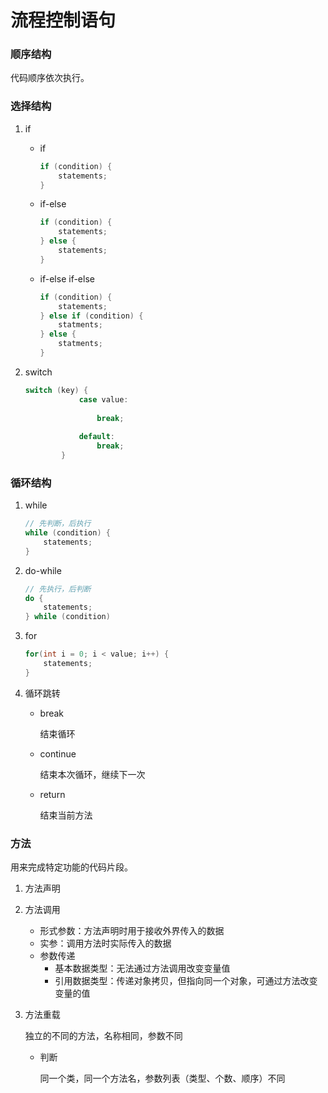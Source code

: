 # 流程控制语句



### 顺序结构

代码顺序依次执行。

### 选择结构

1. if

    * if

        ```java
        if (condition) {
        	statements;
        }
        ```

    * if-else

        ```java
        if (condition) {
        	statements;
        } else {
        	statements;
        }
        ```

        

    * if-else if-else

        ```java
        if (condition) {
        	statements;
        } else if (condition) {
        	statments;
        } else {
        	statments;
        }
        ```

        

        

2. switch

    ```java
    switch (key) {
                case value:
                    
                    break;
            
                default:
                    break;
            }
    ```

    

### 循环结构

1. while

    ```java
    // 先判断，后执行
    while (condition) {
    	statements;
    }
    ```

    

2. do-while

    ```java
    // 先执行，后判断
    do {
    	statements;
    } while (condition)
    ```

    

3. for

    ```java
    for(int i = 0; i < value; i++) {
    	statements;
    }
    ```

    

4. 循环跳转

    * break

        结束循环

    * continue

        结束本次循环，继续下一次

    * return

        结束当前方法

### 方法

用来完成特定功能的代码片段。

1. 方法声明

2. 方法调用

    * 形式参数：方法声明时用于接收外界传入的数据
    * 实参：调用方法时实际传入的数据
    * 参数传递
        * 基本数据类型：无法通过方法调用改变变量值
        * 引用数据类型：传递对象拷贝，但指向同一个对象，可通过方法改变变量的值

    

3. 方法重载

    独立的不同的方法，名称相同，参数不同

    * 判断

        同一个类，同一个方法名，参数列表（类型、个数、顺序）不同


